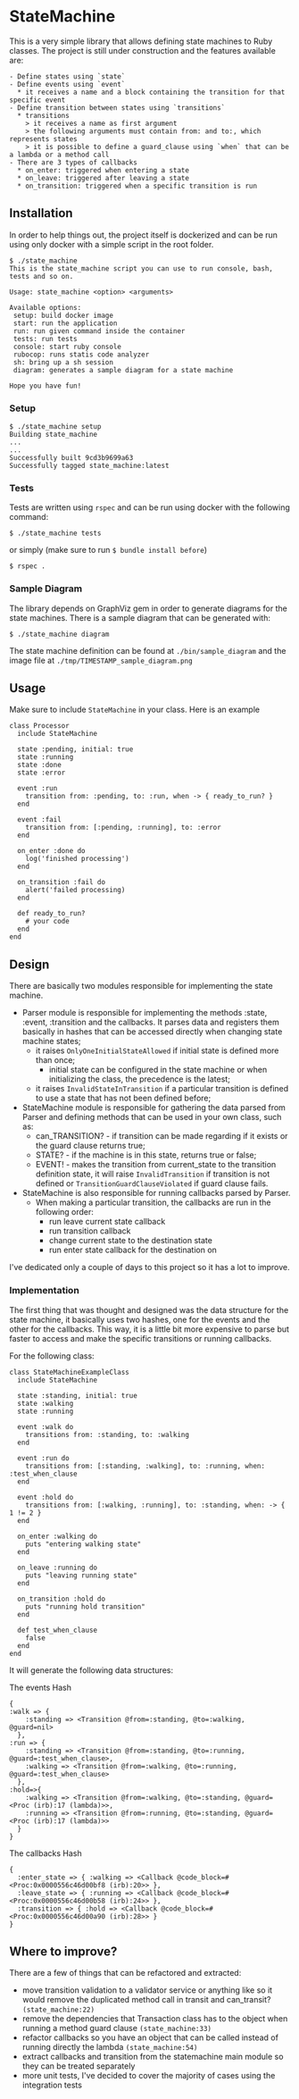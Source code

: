 # StateMachine

This is a very simple library that allows defining state machines to Ruby classes.
The project is still under construction and the features available are:

```
- Define states using `state`
- Define events using `event`
  * it receives a name and a block containing the transition for that specific event
- Define transition between states using `transitions`
  * transitions
    > it receives a name as first argument
    > the following arguments must contain from: and to:, which represents states
    > it is possible to define a guard_clause using `when` that can be a lambda or a method call
- There are 3 types of callbacks
  * on_enter: triggered when entering a state
  * on_leave: triggered after leaving a state
  * on_transition: triggered when a specific transition is run
```
## Installation

In order to help things out, the project itself is dockerized and can be run using only docker with a simple script in the root folder.

```
$ ./state_machine
This is the state_machine script you can use to run console, bash, tests and so on.

Usage: state_machine <option> <arguments>

Available options:
 setup: build docker image
 start: run the application
 run: run given command inside the container
 tests: run tests
 console: start ruby console
 rubocop: runs statis code analyzer
 sh: bring up a sh session
 diagram: generates a sample diagram for a state machine

Hope you have fun!
```

### Setup
```
$ ./state_machine setup
Building state_machine
...
...
Successfully built 9cd3b9699a63
Successfully tagged state_machine:latest
```

### Tests
Tests are written using `rspec` and can be run using docker with the following command:
```
$ ./state_machine tests
```
or simply (make sure to run `$ bundle install before`)
```
$ rspec .
```
### Sample Diagram
The library depends on GraphViz gem in order to generate diagrams for the state machines.
There is a sample diagram that can be generated with:
```
$ ./state_machine diagram
```
The state machine definition can be found at `./bin/sample_diagram` and the image file at `./tmp/TIMESTAMP_sample_diagram.png`

## Usage
Make sure to include `StateMachine` in your class.
Here is an example

```
class Processor
  include StateMachine

  state :pending, initial: true
  state :running
  state :done
  state :error

  event :run
    transition from: :pending, to: :run, when -> { ready_to_run? }
  end

  event :fail
    transition from: [:pending, :running], to: :error
  end

  on_enter :done do
    log('finished processing')
  end

  on_transition :fail do
    alert('failed processing)
  end

  def ready_to_run?
    # your code
  end
end
```

## Design
There are basically two modules responsible for implementing the state machine.
* Parser module is responsible for implementing the methods :state, :event, :transition and the callbacks. It parses data and registers them basically in hashes that can be accessed directly when changing state machine states;
  * it raises `OnlyOneInitialStateAllowed` if initial state is defined more than once;
    * initial state can be configured in the state machine or when initializing the class, the precedence is the latest;
  * it raises `InvalidStateInTransition` if a particular transition is defined to use a state that has not been defined before;
* StateMachine module is responsible for gathering the data parsed from Parser and defining methods that can be used in your own class, such as:
  * can_TRANSITION? - if transition can be made regarding if it exists or the guard clause returns true;
  * STATE? - if the machine is in this state, returns true or false;
  * EVENT! - makes the transition from current_state to the transition definition state, it will raise `InvalidTransition` if transition is not defined or `TransitionGuardClauseViolated` if guard clause fails.
* StateMachine is also responsible for running callbacks parsed by Parser.
  * When making a particular transition, the callbacks are run in the following order:
    * run leave current state callback
    * run transition callback
    * change current state to the destination state
    * run enter state callback for the destination on

I've dedicated only a couple of days to this project so it has a lot to improve.

### Implementation
The first thing that was thought and designed was the data structure for the state machine, it basically uses two hashes, one for the events and the other for the callbacks.
This way, it is a little bit more expensive to parse but faster to access and make the specific transitions or running callbacks.

For the following class:
```
class StateMachineExampleClass
  include StateMachine

  state :standing, initial: true
  state :walking
  state :running

  event :walk do
    transitions from: :standing, to: :walking
  end

  event :run do
    transitions from: [:standing, :walking], to: :running, when: :test_when_clause
  end

  event :hold do
    transitions from: [:walking, :running], to: :standing, when: -> { 1 != 2 }
  end

  on_enter :walking do
    puts "entering walking state"
  end

  on_leave :running do
    puts "leaving running state"
  end

  on_transition :hold do
    puts "running hold transition"
  end

  def test_when_clause
    false
  end
end
```
It will generate the following data structures:

The events Hash
```
{
:walk => {
    :standing => <Transition @from=:standing, @to=:walking, @guard=nil>
  },
:run => {
    :standing => <Transition @from=:standing, @to=:running, @guard=:test_when_clause>,
    :walking => <Transition @from=:walking, @to=:running, @guard=:test_when_clause>
  },
:hold=>{
    :walking => <Transition @from=:walking, @to=:standing, @guard=<Proc (irb):17 (lambda)>>,
    :running => <Transition @from=:running, @to=:standing, @guard=<Proc (irb):17 (lambda)>>
  }
}
```

The callbacks Hash
```
{
  :enter_state => { :walking => <Callback @code_block=#<Proc:0x0000556c46d00bf8 (irb):20>> },
  :leave_state => { :running => <Callback @code_block=#<Proc:0x0000556c46d00b58 (irb):24>> },
  :transition => { :hold => <Callback @code_block=#<Proc:0x0000556c46d00a90 (irb):28>> }
}
```

## Where to improve?
There are a few of things that can be refactored and extracted:
* move transition validation to a validator service or anything like so it would remove the duplicated method call in transit and can_transit? `(state_machine:22)`
* remove the dependencies that Transaction class has to the object when running a method guard clause `(state_machine:33)`
* refactor callbacks so you have an object that can be called instead of running directly the lambda `(state_machine:54)`
* extract callbacks and transition from the statemachine main module so they can be treated separately
* more unit tests, I've decided to cover the majority of cases using the integration tests

